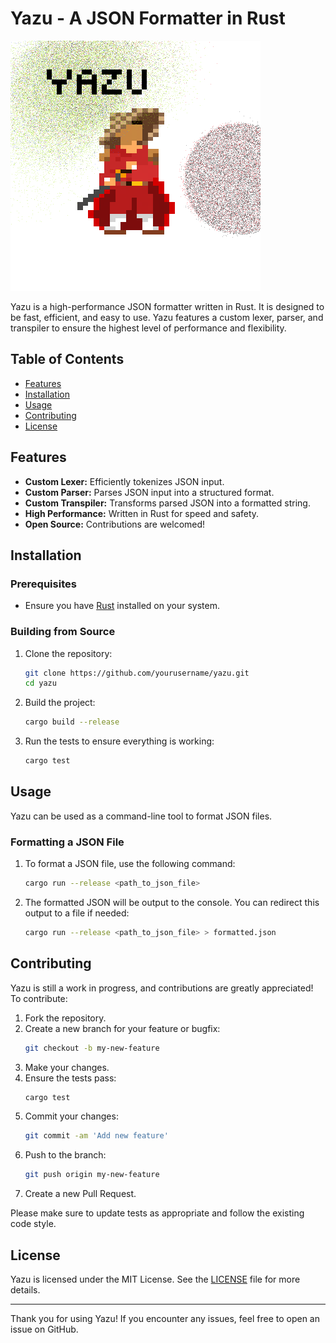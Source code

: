 # Yazu - A JSON Formatter in Rust
![Logo](./Yazu.png)

Yazu is a high-performance JSON formatter written in Rust. It is designed to be fast, efficient, and easy to use. Yazu features a custom lexer, parser, and transpiler to ensure the highest level of performance and flexibility.

## Table of Contents

- [Features](#features)
- [Installation](#installation)
- [Usage](#usage)
- [Contributing](#contributing)
- [License](#license)

## Features

- **Custom Lexer:** Efficiently tokenizes JSON input.
- **Custom Parser:** Parses JSON input into a structured format.
- **Custom Transpiler:** Transforms parsed JSON into a formatted string.
- **High Performance:** Written in Rust for speed and safety.
- **Open Source:** Contributions are welcomed!

## Installation

### Prerequisites

- Ensure you have [Rust](https://www.rust-lang.org/) installed on your system.

### Building from Source

1. Clone the repository:
    ```sh
    git clone https://github.com/yourusername/yazu.git
    cd yazu
    ```

2. Build the project:
    ```sh
    cargo build --release
    ```

3. Run the tests to ensure everything is working:
    ```sh
    cargo test
    ```

## Usage

Yazu can be used as a command-line tool to format JSON files.

### Formatting a JSON File

1. To format a JSON file, use the following command:
    ```sh
    cargo run --release <path_to_json_file>
    ```

2. The formatted JSON will be output to the console. You can redirect this output to a file if needed:
    ```sh
    cargo run --release <path_to_json_file> > formatted.json
    ```

## Contributing

Yazu is still a work in progress, and contributions are greatly appreciated! To contribute:

1. Fork the repository.
2. Create a new branch for your feature or bugfix:
    ```sh
    git checkout -b my-new-feature
    ```
3. Make your changes.
4. Ensure the tests pass:
    ```sh
    cargo test
    ```
5. Commit your changes:
    ```sh
    git commit -am 'Add new feature'
    ```
6. Push to the branch:
    ```sh
    git push origin my-new-feature
    ```
7. Create a new Pull Request.

Please make sure to update tests as appropriate and follow the existing code style.

## License

Yazu is licensed under the MIT License. See the [LICENSE](LICENSE) file for more details.

---

Thank you for using Yazu! If you encounter any issues, feel free to open an issue on GitHub.

